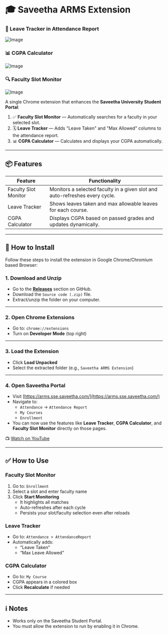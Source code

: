 # 🎓 Saveetha ARMS Extension

### 📅 Leave Tracker in Attendance Report
![Image](https://github.com/user-attachments/assets/75633a47-9d81-4d28-9690-eaba8c21a826)

### 📊 CGPA Calculator
![Image](https://github.com/user-attachments/assets/e0c737f6-cb32-4180-8383-c1a0d09c3ad0)

### 🔍 Faculty Slot Monitor
![Image](https://github.com/user-attachments/assets/eeab1233-e1db-4d37-b8ce-548a7d54326e)

A single Chrome extension that enhances the **Saveetha University Student Portal**:

1. ✅ **Faculty Slot Monitor** — Automatically searches for a faculty in your selected slot.
2. 🗓️ **Leave Tracker** — Adds "Leave Taken" and "Max Allowed" columns to the attendance report.
3. 📊 **CGPA Calculator** — Calculates and displays your CGPA automatically.

---

## 📦 Features

| Feature              | Functionality                                                                 |
|----------------------|--------------------------------------------------------------------------------|
| Faculty Slot Monitor | Monitors a selected faculty in a given slot and auto-refreshes every cycle.   |
| Leave Tracker        | Shows leaves taken and max allowable leaves for each course.                  |
| CGPA Calculator      | Displays CGPA based on passed grades and updates dynamically.                 |

---

## 📁 How to Install 

Follow these steps to install the extension in Google Chrome/Chromium based Browser:

### 1. Download and Unzip
- Go to the **[Releases](https://github.com/Shivaashok/Saveetha-ARMS-Extension/releases)** section on GitHub.
- Download the `Source code (.zip)` file.
- Extract/unzip the folder on your computer.

---

### 2. Open Chrome Extensions
- Go to: `chrome://extensions`
- Turn on **Developer Mode** (top right)

---

### 3. Load the Extension
- Click **Load Unpacked**
- Select the extracted folder (e.g., `Saveetha ARMS Extension`)

---

### 4. Open Saveetha Portal
- Visit [https://arms.sse.saveetha.com/](https://arms.sse.saveetha.com/)
- Navigate to:
  - `Attendance` → `Attendance Report`
  - `My Courses`
  - `Enrollment`
- You can now use the features like **Leave Tracker**, **CGPA Calculator**, and **Faculty Slot Monitor** directly on those pages.

📺 [Watch on YouTube](https://youtu.be/EEXLBrTotKo)

---

## ✅ How to Use

### Faculty Slot Monitor
1. Go to: `Enrollment`
2. Select a slot and enter faculty name
3. Click **Start Monitoring**
   - It highlights all matches
   - Auto-refreshes after each cycle
   - Persists your slot/faculty selection even after reloads

### Leave Tracker
- Go to: `Attendance > AttendanceReport`
- Automatically adds:
  - “Leave Taken”
  - “Max Leave Allowed”

### CGPA Calculator
- Go to: `My Course` 
- CGPA appears in a colored box
- Click **Recalculate** if needed

---

## ℹ️ Notes

- Works only on the Saveetha Student Portal.
- You must allow the extension to run by enabling it in Chrome.
